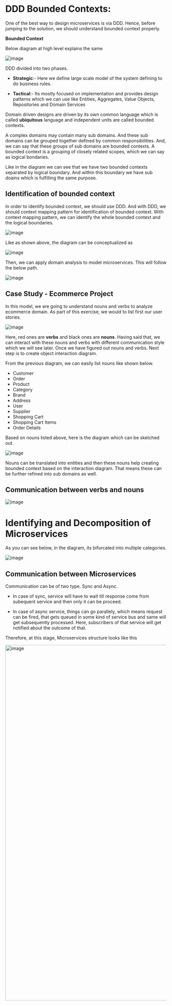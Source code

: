 # DDD Bounded Contexts:
One of the best way to design microservices is via DDD. Hence, before jumping to the solution, we should understand bounded context properly.

**Bounded Context**

Below diagram at high level explains the same

![image](https://user-images.githubusercontent.com/3886381/159170213-9c31a137-008f-4c9b-be97-1953e0d45251.png)

DDD divided into two phases.
- **Strategic**:- Here we define large scale model of the system defining to do business rules.

- **Tactical**:- Its mostly focused on implementation and provides design patterns which we can use like Entities, Aggregates, Value Objects, Repositories and Domain Services

Domain driven designs are driven by its own common language which is called **ubiquitous** language and independent units are called bounded contexts.

A complex domains may contain many sub domains. And these sub domains can be grouped together defined by common responsibilities. And, we can say that these groups of sub domains are bounded contexts. A bounded context is a grouping of closely related scopes, which we can say as logical bondaries. 

Like in the diagram we can see that we have two bounded contexts separated by logical boundary. And within this boundary we have sub doains which is fulfilling the same purpose.

## Identification of bounded context

In order to identify bounded context, we should use DDD. And with DDD, we should context mapping pattern for identification of bounded context. With context mapping pattern, we can identify the whole bounded context and the logical boundaries. 

![image](https://user-images.githubusercontent.com/3886381/159223222-22085c0a-c7cb-4a42-88a9-fe1bc653455b.png)

Like as shown above, the diagram can be conceptualized as 

![image](https://user-images.githubusercontent.com/3886381/159223370-b72bb220-a3d1-4f93-ab45-605bdb4d01e4.png)

Then, we can apply domain analysis to model microservices. This will follow the below path.

![image](https://user-images.githubusercontent.com/3886381/159224364-97b030b1-ed39-410a-a0e1-aa8256c88410.png)

## Case Study - Ecommerce Project

In this model, we are going to understand nouns and verbs to analyze ecommerce domain. As part of this exercise, we would to list first our user stories. 

![image](https://user-images.githubusercontent.com/3886381/159224763-97b42c45-10b1-42c5-bfa8-cbf9f578534b.png)

Here, red ones are **verbs** and black ones are **nouns**. Having said that, we can interact with these nouns and verbs with different communication style which we will see later. Once we have figured out nouns and verbs. Next step is to create object interaction diagram.

From the previous diagram, we can easily list nouns like shown below.

- Customer
- Order
- Product
- Category
- Brand
- Address
- User
- Supplier
- Shopping Cart
- Shopping Cart Items 
- Order Details

Based on nouns listed above, here is the diagram which can be sketched out.

![image](https://user-images.githubusercontent.com/3886381/159225695-23999217-f2a9-43e1-b5f6-b76e9ee54b09.png)

Nouns can be translated into entities and then these nouns help creating bounded context based on the interaction diagram. That means these can be further refined into sub domains as well.

## Communication between verbs and nouns

![image](https://user-images.githubusercontent.com/3886381/159226577-d7387e54-c384-4cbd-baa9-5883d9b468b9.png)

# Identifying and Decomposition of Microservices

As you can see below, in the diagram, its bifurcated into multiple categories.

![image](https://user-images.githubusercontent.com/3886381/159227270-fa227547-ba85-4a41-bd08-dca89cd1b832.png)

## Communication between Microservices 

Communication can be of two type. Sync and Async.

- In case of sync, service will have to wait till response come from subequent service and then only it can be proceed.

- In case of async service, things can go parallely, which means request can be fired, that gets queued in some kind of service bus and same will get subsequently processed. Here, subscribers of that service will get notified about the outcome of that.

Therefore, at this stage, Microservices structure looks like this

<img width="1110" alt="image" src="https://user-images.githubusercontent.com/3886381/159231686-72667dba-5eb0-4cf7-973c-70a63c66bf92.png">